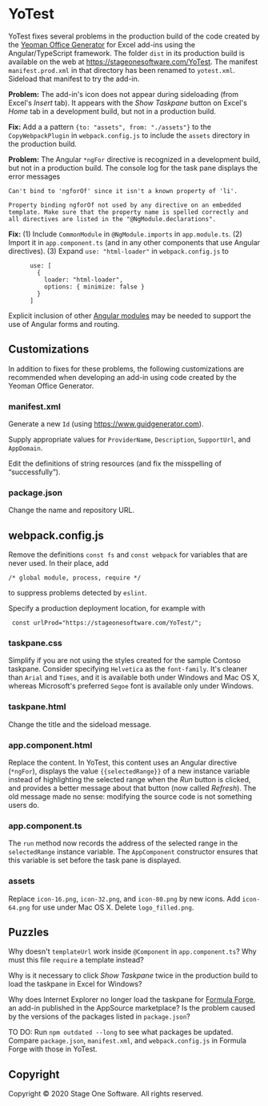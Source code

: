 # YoTest

YoTest fixes several problems in the production build of the code created by the [Yeoman Office Generator](https://github.com/OfficeDev/generator-office) for Excel add-ins using the Angular/TypeScript framework.  The folder `dist` in its production build is available on the web at https://stageonesoftware.com/YoTest.  The manifest `manifest.prod.xml` in that directory has been renamed to `yotest.xml`.  Sideload that manifest to try the add-in.

**Problem:** The add-in's icon does not appear during sideloading (from Excel's _Insert_ tab).  It appears with the _Show Taskpane_ button on Excel's _Home_ tab in a development build, but not in a production build.

**Fix:** Add a a pattern `{to: "assets", from: "./assets"}` to the `CopyWebpackPlugin` in `webpack.config.js` to include the `assets` directory in the production build.

**Problem:** The Angular `*ngFor` directive is recognized in a development build, but not in a production build.  The console log for the task pane displays the error messages

    Can't bind to 'ngforOf' since it isn't a known property of 'li'.

    Property binding ngforOf not used by any directive on an embedded template. Make sure that the property name is spelled correctly and all directives are listed in the "@NgModule.declarations".

**Fix:** (1) Include `CommonModule` in `@NgModule.imports` in `app.module.ts`.  (2) Import it in `app.component.ts` (and in any other components that use Angular directives).  (3) Expand `use: "html-loader"` in `webpack.config.js` to

          use: [
            {
              loader: "html-loader",
              options: { minimize: false }
            }
          ]
  
Explicit inclusion of other [Angular modules](https://angular.io/guide/frequent-ngmodules) may be needed to support the use of Angular forms and routing.

## Customizations

In addition to fixes for these problems, the following customizations are recommended when developing an add-in using code created by the Yeoman Office Generator.

### manifest.xml

Generate a new `Id` (using https://www.guidgenerator.com).

Supply appropriate values for `ProviderName`, `Description`, `SupportUrl`, and `AppDomain`.

Edit the definitions of string resources (and fix the misspelling of “successfully”).

### package.json

Change the name and repository URL.

## webpack.config.js

Remove the definitions `const fs` and `const webpack` for variables that are never used.  In their place, add

    /* global module, process, require */

to suppress problems detected by `eslint`.

Specify a production deployment location, for example with

     const urlProd="https://stageonesoftware.com/YoTest/";

### taskpane.css

Simplify if you are not using the styles created for the sample Contoso taskpane.  Consider specifying `Helvetica` as the `font-family`.  It's cleaner than `Arial` and `Times`, and it is available both under Windows and Mac OS X, whereas Microsoft's preferred `Segoe` font is available only under Windows.

### taskpane.html

Change the title and the sideload message.

### app.component.html

Replace the content.  In YoTest, this content uses an Angular directive (`*ngFor`), displays the value `{{selectedRange}}` of a new instance variable instead of highlighting the selected range when the _Run_ button is clicked, and provides a better message about that button (now called _Refresh_).  The old message made no sense: modifying the source code is not something users do.

### app.component.ts

The `run` method now records the address of the selected range in the `selectedRange` instance variable.  The `AppComponent` constructor ensures that this variable is set before the task pane is displayed.

### assets

Replace `icon-16.png`, `icon-32.png`, and `icon-80.png` by new icons.  Add `icon-64.png` for use under Mac OS X.  Delete `logo_filled.png`.

## Puzzles

Why doesn't `templateUrl` work inside `@Component` in `app.component.ts`?  Why must this file `require` a template instead?

Why is it necessary to click _Show Taskpane_ twice in the production build to load the taskpane in Excel for Windows?

Why does Internet Explorer no longer load the taskpane for [Formula Forge](https://appsource.microsoft.com/en-us/product/office/WA200001816?tab=Overview), an add-in published in the AppSource marketplace?  Is the problem caused by the versions of the packages listed in `package.json`?

TO DO: Run `npm outdated --long` to see what packages be updated.  Compare `package.json`, `manifest.xml`, and `webpack.config.js` in Formula Forge with those in YoTest.  

## Copyright

Copyright &copy; 2020 Stage One Software. All rights reserved.
